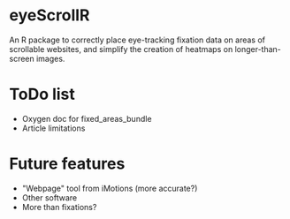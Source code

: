 # eyeScrollR
An R package to correctly place eye-tracking fixation data on areas of scrollable websites, and simplify the creation of heatmaps on longer-than-screen images.

# ToDo list

-   Oxygen doc for fixed_areas_bundle
-   Article limitations

# Future features

-   "Webpage" tool from iMotions (more accurate?)
-   Other software
-   More than fixations?
